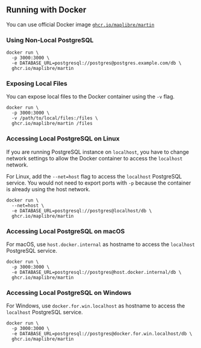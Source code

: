 ## Running with Docker

You can use official Docker image [`ghcr.io/maplibre/martin`](https://ghcr.io/maplibre/martin)

### Using Non-Local PostgreSQL

```shell
docker run \
  -p 3000:3000 \
  -e DATABASE_URL=postgresql://postgres@postgres.example.com/db \
  ghcr.io/maplibre/martin
```

### Exposing Local Files

You can expose local files to the Docker container using the `-v` flag.

```shell
docker run \
  -p 3000:3000 \
  -v /path/to/local/files:/files \
  ghcr.io/maplibre/martin /files
```

### Accessing Local PostgreSQL on Linux

If you are running PostgreSQL instance on `localhost`, you have to change network settings to allow the Docker container to access the `localhost` network.

For Linux, add the `--net=host` flag to access the `localhost` PostgreSQL service. You would not need to export ports with `-p` because the container is already using the host network.

```shell
docker run \
  --net=host \
  -e DATABASE_URL=postgresql://postgres@localhost/db \
  ghcr.io/maplibre/martin
```

### Accessing Local PostgreSQL on macOS

For macOS, use `host.docker.internal` as hostname to access the `localhost` PostgreSQL service.

```shell
docker run \
  -p 3000:3000 \
  -e DATABASE_URL=postgresql://postgres@host.docker.internal/db \
  ghcr.io/maplibre/martin
```

### Accessing Local PostgreSQL on Windows

For Windows, use `docker.for.win.localhost` as hostname to access the `localhost` PostgreSQL service.

```shell
docker run \
  -p 3000:3000 \
  -e DATABASE_URL=postgresql://postgres@docker.for.win.localhost/db \
  ghcr.io/maplibre/martin
```
